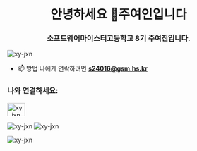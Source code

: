 <h1 align="center">안녕하세요 👋주여인입니다</h1>
<h3 align="center">소프트웨어마이스터고등학교 8기 주여진입니다.</h3>

<p align= "left"> <img src="https://komarev.com/ghpvc/?username=xy-jxn&label=Profile%20views&color=0e75b6&style=plat" alt="xy-jxn" /> </p>

- 📫 방법 나에게 연락하려면 **s24016@gsm.hs.kr**

<h3 align="left">나와 연결하세요:</h3>
<p align="left">
<a href="https://instagram.com /xy_jxn" target="blank"><img align="center" src="https://raw.githubusercontent.com/rahuldkjain/github-profile-readme-generator/master/src/images/icons/Social/instagram .svg" alt="xy_jxn" height="30" width="40" /></a> </p>
<p>

<img align="left" src="https://github-readme-stats .vercel.app/api/top-langs?username=xy-jxn&show_icons=true&locale=en&layout=compact" alt="xy-jxn" /></p>

<p> <img align="center" src= "https://github-readme-stats.vercel.app/api?username=xy-jxn&show_icons=true&locale=en" alt="xy-jxn" /></p>

<p><img align="center" src="https://github-readme-streak-stats.herokuapp.com/?user=xy-jxn&" alt="xy-jxn" /></p>


<!--
**xy-jxn/xy-jxn** is a ✨ _special_ ✨ repository because its `README.md` (this file) appears on your GitHub profile.

Here are some ideas to get you started:

- 🔭 I’m currently working on ...
- 🌱 I’m currently learning ...
- 👯 I’m looking to collaborate on ...
- 🤔 I’m looking for help with ...
- 💬 Ask me about ...
- 📫 How to reach me: ...
- 😄 Pronouns: ...
- ⚡ Fun fact: ...
-->

